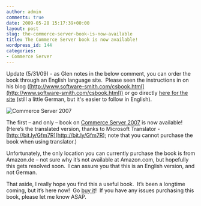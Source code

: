 ```yaml
---
author: admin
comments: true
date: 2009-05-28 15:17:39+00:00
layout: post
slug: the-commerce-server-book-is-now-available
title: The Commerce Server book is now available!
wordpress_id: 144
categories:
- Commerce Server
---
```


Update (5/31/09) - as Glen notes in the below comment, you can order the book through an English language site.  Please seen the instructions in on his blog ([http://www.software-smith.com/csbook.html](http://www.software-smith.com/csbook.html)) or go directly [here for the site](http://www.stauffacher.ch/en/ste_start_startseite/mailartikel/ID17591813.html?jumpId=4309055) (still a little German, but it's easier to follow in English).

![Commerce Server 2007](https://wadewegner.blob.core.windows.net/wordpress/2009/05/image.png)

The first – and only – book on [Commerce Server 2007](http://www.amazon.de/Software-Smiths-Commerce-Server-2007-Smith/dp/3837038564/ref=sr_1_3?ie=UTF8&s=books&qid=1242725175&sr=8-3) is now available! (Here’s the translated version, thanks to Microsoft Translator - [http://bit.ly/Gfm7R](http://bit.ly/Gfm7R); note that you cannot purchase the book when using translator.)

Unfortunately, the only location you can currently purchase the book is from Amazon.de – not sure why it’s not available at Amazon.com, but hopefully this gets resolved soon.  I can assure you that this is an English version, and not German.

That aside, I really hope you find this a useful book.  It’s been a longtime coming, but it’s here now!  Go [buy it](http://www.amazon.de/Software-Smiths-Commerce-Server-2007-Smith/dp/3837038564/ref=sr_1_3?ie=UTF8&s=books&qid=1242725175&sr=8-3)!  If you have any issues purchasing this book, please let me know ASAP.
